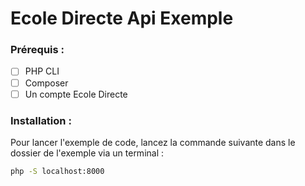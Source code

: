 # Ecole Directe Api Exemple

### Prérequis :
- [ ] PHP CLI
- [ ] Composer
- [ ] Un compte Ecole Directe

### Installation :
Pour lancer l'exemple de code, lancez la commande suivante dans le dossier de l'exemple via un terminal :

```bash
php -S localhost:8000
```